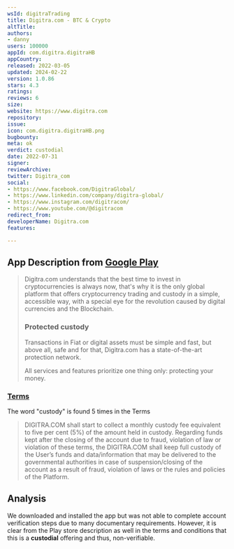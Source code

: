 ```yaml
---
wsId: digitraTrading
title: Digitra.com - BTC & Crypto
altTitle: 
authors:
- danny
users: 100000
appId: com.digitra.digitraHB
appCountry: 
released: 2022-03-05
updated: 2024-02-22
version: 1.0.86
stars: 4.3
ratings: 
reviews: 6
size: 
website: https://www.digitra.com
repository: 
issue: 
icon: com.digitra.digitraHB.png
bugbounty: 
meta: ok
verdict: custodial
date: 2022-07-31
signer: 
reviewArchive: 
twitter: Digitra_com
social:
- https://www.facebook.com/DigitraGlobal/
- https://www.linkedin.com/company/digitra-global/
- https://www.instagram.com/digitracom/
- https://www.youtube.com/@digitracom
redirect_from: 
developerName: Digitra.com
features: 

---
```


## App Description from [Google Play](https://play.google.com/store/apps/details?id=com.digitra.digitraHB) 

> Digitra.com understands that the best time to invest in cryptocurrencies is always now, that's why it is the only global platform that offers cryptocurrency trading and custody in a simple, accessible way, with a special eye for the revolution caused by digital currencies and the Blockchain.
>
> ### Protected custody
>
> Transactions in Fiat or digital assets must be simple and fast, but above all, safe and for that, Digitra.com has a state-of-the-art protection network.
>
> All services and features prioritize one thing only: protecting your money.

### [Terms](https://intercom.help/digitraglobal/en/articles/6155807-terms-of-use)

The word "custody" is found 5 times in the Terms

> DIGITRA.COM shall start to collect a monthly custody fee equivalent to five per cent (5%) of the amount held in custody. Regarding funds kept after the closing of the account due to fraud, violation of law or violation of these terms, the DIGITRA.COM shall keep full custody of the User’s funds and data/information that may be delivered to the governmental authorities in case of suspension/closing of the account as a result of fraud, violation of laws or the rules and policies of the Platform.

## Analysis 

We downloaded and installed the app but was not able to complete account verification steps due to many documentary requirements. However, it is clear from the Play store description as well in the terms and conditions that this is a **custodial** offering and thus, non-verifiable. 